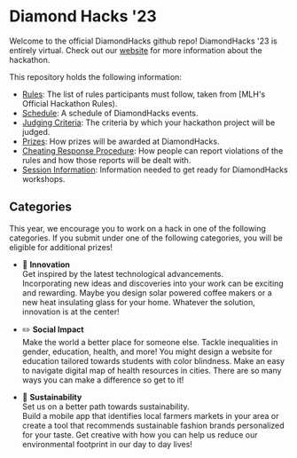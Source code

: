 # Diamond Hacks '23

Welcome to the official DiamondHacks github repo! DiamondHacks '23 is entirely virtual. Check out our [website](https://www.ncsudiamondhacks.com/) for more information about the hackathon.

This repository holds the following information:

- [Rules](Rules.md): The list of rules participants must follow, taken from [MLH's Official Hackathon Rules).
- [Schedule](Schedule.md): A schedule of DiamondHacks events.
- [Judging Criteria](https://github.com/annaowens/DiamondHacks21/blob/master/Judging%20Criteria.md): The criteria by which your hackathon project will be judged.
- [Prizes](Prizes.md): How prizes will be awarded at DiamondHacks.
- [Cheating Response Procedure](Cheating%20Response%20Procedure.md): How people can report violations of the rules and how those reports will be dealt with.
- [Session Information](https://github.com/annaowens/DiamondHacks21/tree/master/Session%20Information): Information needed to get ready for DiamondHacks workshops.

## Categories

This year, we encourage you to work on a hack in one of the following categories. If you submit under one of the following categories, you will be eligible for additional prizes!

* 💛 **Innovation**  
    Get inspired by the latest technological advancements.  
    Incorporating new ideas and discoveries into your work can be exciting and rewarding. Maybe you design solar powered coffee makers or a new heat insulating glass for your home. Whatever the solution, innovation is at the center! 
     
* ✏️ **Social Impact**  
    Make the world a better place for someone else.
    Tackle inequalities in gender, education, health, and more! You might design a website for education tailored towards students with color blindness. Make an easy to navigate digital map of health resources in cities. There are so many ways you can make a difference so get to it!
  
* 🌳 **Sustainability** </br>
    Set us on a better path towards sustainability.  
    Build a mobile app that identifies local farmers markets in your area or create a tool that recommends sustainable fashion brands personalized for your taste. Get creative with how you can help us reduce our environmental footprint in our day to day lives!  

